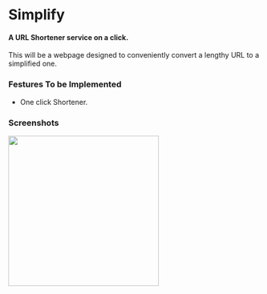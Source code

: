 # Simplify

#### A URL Shortener service on a click.

This will be a webpage designed to conveniently convert a lengthy URL to a simplified one.

### Festures To be Implemented
- One click Shortener.
 
 ### Screenshots

 <a> <img src="https://github.com/vaishali8799/Simplify/blob/frontend-simplify/img/2020-10-03%20(8).png" height="300"></a>


